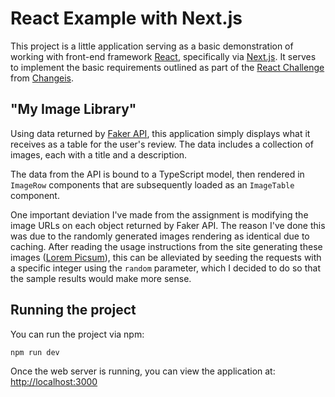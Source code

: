 # React Example with Next.js

This project is a little application serving as a basic demonstration of working with front-end framework [React](https://react.dev/), specifically via [Next.js](https://nextjs.org/). It serves to implement the basic requirements outlined as part of the [React Challenge](https://changeis-code-challenge.s3.amazonaws.com/SimpleReactCodingChallenge.html) from [Changeis](https://changeis.com/).

## "My Image Library"

Using data returned by [Faker API](https://fakerapi.it/api/v1/images?_width=380), this application simply displays what it receives as a table for the user's review. The data includes a collection of images, each with a title and a description.

The data from the API is bound to a TypeScript model, then rendered in `ImageRow` components that are subsequently loaded as an `ImageTable` component.

One important deviation I've made from the assignment is modifying the image URLs on each object returned by Faker API. The reason I've done this was due to the randomly generated images rendering as identical due to caching. After reading the usage instructions from the site generating these images ([Lorem Picsum](https://picsum.photos/)), this can be alleviated by seeding the requests with a specific integer using the `random` parameter, which I decided to do so that the sample results would make more sense.

## Running the project

You can run the project via npm:

```bash
npm run dev
```

Once the web server is running, you can view the application at: [http://localhost:3000](http://localhost:3000)

